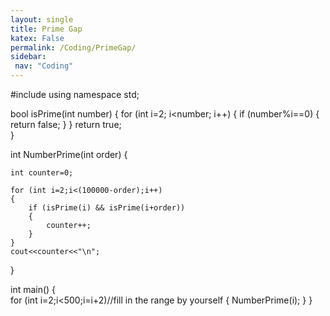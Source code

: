 ```yaml
---
layout: single
title: Prime Gap
katex: False
permalink: /Coding/PrimeGap/
sidebar:
 nav: "Coding"
---
```

#include <iostream>
using namespace std;

bool isPrime(int number)
{
    for (int i=2; i<number; i++)
    {
        if (number%i==0)
        {
            return false;
        }
    }
    return true;    
}

int NumberPrime(int order)
{

    int counter=0;
    
    for (int i=2;i<(100000-order);i++)
    {
        if (isPrime(i) && isPrime(i+order))
        {
            counter++;
        }
    }
    cout<<counter<<"\n";
}

int main()
{   
    for (int i=2;i<500;i=i+2)//fill in the range by yourself
    {
      NumberPrime(i);
    }
}